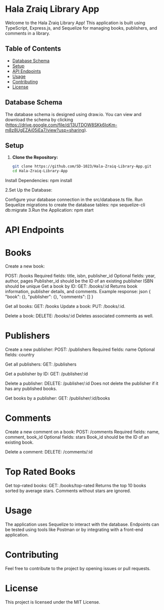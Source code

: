 # Hala Zraiq Library App

Welcome to the Hala Zraiq Library App! This application is built using TypeScript, Express.js, and Sequelize for managing books, publishers, and comments in a library.

## Table of Contents

- [Database Schema](#database-schema)
- [Setup](#setup)
- [API Endpoints](#api-endpoints)
- [Usage](#usage)
- [Contributing](#contributing)
- [License](#license)

## Database Schema

The database schema is designed using draw.io. You can view and download the schema by clicking (<https://drive.google.com/file/d/13UTDOW8SKk6IoKm-m8z8UgEZAi05iEa7/view?usp=sharing>).

## Setup

1. **Clone the Repository:**
   ```bash
   git clone https://github.com/SD-1023/Hala-Zraiq-Library-App.git
   cd Hala-Zraiq-Library-App
Install Dependencies:
npm install

2.Set Up the Database:

Configure your database connection in the src/database.ts file.
Run Sequelize migrations to create the database tables:
npx sequelize-cli db:migrate
3.Run the Application:
npm start


# API Endpoints

# Books
Create a new book:

POST: /books
Required fields: title, isbn, publisher_id
Optional fields: year, author, pages
Publisher_id should be the ID of an existing publisher
ISBN should be unique
Get a book by ID:
GET: /books/:id
Returns book information, publisher details, and comments.
Example response:
json
{
  "book": {},
  "publisher": {},
  "comments": []
}

Get all books:
GET: /books
Update a book:
PUT: /books/:id.

Delete a book:
DELETE: /books/:id
Deletes associated comments as well.

# Publishers

Create a new publisher:
POST: /publishers
Required fields: name
Optional fields: country

Get all publishers:
GET: /publishers


Get a publisher by ID:
GET: /publisher/:id

Delete a publisher:
DELETE: /publisher/:id
Does not delete the publisher if it has any published books.

Get books by a publisher:
GET: /publisher/:id/books

# Comments
Create a new comment on a book:
POST: /comments
Required fields: name, comment, book_id
Optional fields: stars
Book_id should be the ID of an existing book.

Delete a comment:
DELETE: /comments/:id

# Top Rated Books
Get top-rated books:
GET: /books/top-rated
Returns the top 10 books sorted by average stars. Comments without stars are ignored.

# Usage
The application uses Sequelize to interact with the database.
Endpoints can be tested using tools like Postman or by integrating with a front-end application.

# Contributing
Feel free to contribute to the project by opening issues or pull requests.

# License
This project is licensed under the MIT License.





